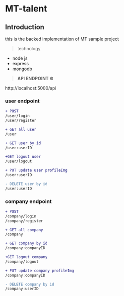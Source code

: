 # MT-talent

## **Introduction**
this is the backed implementation of MT sample project 
 
> technology 
 * node js
 * express
 * mongodb

> **API ENDPOINT ⚙️**

http://localhost:5000/api

### user endpoint
```diff
+ POST 
/user/login
/user/register

+ GET all user
/user

+ GET user by id
/user:userID 

+GET logout user
/user/logout

+ PUT update user profileImg 
/user:userID 

- DELETE user by id
/user:userID 

```
### company endpoint
```diff
+ POST 
/company/login
/company/register

+ GET all company
/company

+ GET company by id
/company:companyID 

+GET logout company
/company/logout

+ PUT update company profileImg 
/company:companyID 

- DELETE company by id
/company:userID 

```
 